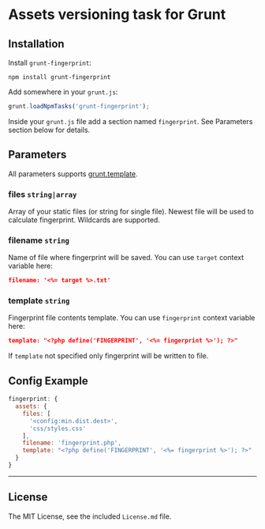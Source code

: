 # Assets versioning task for Grunt


## Installation

Install `grunt-fingerprint`:

```
npm install grunt-fingerprint
```

Add somewhere in your `grunt.js`:

```javascript
grunt.loadNpmTasks('grunt-fingerprint');
```

Inside your `grunt.js` file add a section named `fingerprint`. See Parameters section below for details.


## Parameters

All parameters supports [grunt.template](https://github.com/cowboy/grunt/blob/master/docs/api_template.md). 

### files ```string|array```

Array of your static files (or string for single file). Newest file will be used to calculate fingerprint. Wildcards are supported.

### filename ```string```

Name of file where fingerprint will be saved. You can use `target` context variable here:

```json
filename: '<%= target %>.txt'
```

### template ```string```

Fingerprint file contents template. You can use `fingerprint` context variable here:

```json
template: "<?php define('FINGERPRINT', '<%= fingerprint %>'); ?>"
```

If `template` not specified only fingerprint will be written to file.


## Config Example

``` javascript
fingerprint: {
  assets: {
    files: [
      '<config:min.dist.dest>',
      'css/styles.css'
    ],
    filename: 'fingerprint.php',
    template: "<?php define('FINGERPRINT', '<%= fingerprint %>'); ?>"
  }
}
```


---

## License

The MIT License, see the included `License.md` file.
